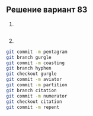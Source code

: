## Решение вариант 83 
 1. 
```bash
``` 
2.
```bash
git commit -m pentagram
git branch gurgle
git commit -m coasting
git branch hyphen
git checkout gurgle
git commit -m aviator
git commit -m partition
git branch citation
git commit -m numerator
git checkout citation
git commit -m repent
```
   